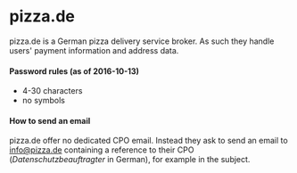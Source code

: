 # pizza.de

pizza.de is a German pizza delivery service broker. As such they handle users' payment information and address data.

#### Password rules (as of 2016-10-13)
* 4-30 characters
* no symbols

#### How to send an email
pizza.de offer no dedicated CPO email. Instead they ask to send an email to info@pizza.de containing a reference to their CPO (_Datenschutzbeauftragter_ in German), for example in the subject.
